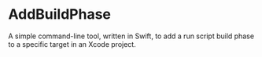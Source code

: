 # AddBuildPhase

A simple command-line tool, written in Swift, to add a run script build phase to a specific target in an Xcode project.
